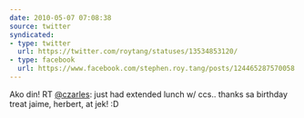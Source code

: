 ```yaml
---
date: 2010-05-07 07:08:38
source: twitter
syndicated:
- type: twitter
  url: https://twitter.com/roytang/statuses/13534853120/
- type: facebook
  url: https://www.facebook.com/stephen.roy.tang/posts/124465287570058
---
```


Ako din! RT [@czarles](https://twitter.com/czarles/): just had extended lunch w/ ccs.. thanks sa birthday treat jaime, herbert, at jek! :D